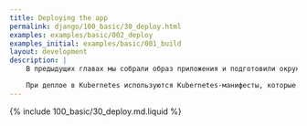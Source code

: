 ```yaml
---
title: Deploying the app
permalink: django/100_basic/30_deploy.html
examples: examples/basic/002_deploy
examples_initial: examples/basic/001_build
layout: development
description: |
    В предыдущих главах мы собрали образ приложения и подготовили окружение для его развертывания. Теперь развернём приложение в ранее подготовленном кластере Kubernetes.

    При деплое в Kubernetes используются Kubernetes-манифесты, которые описывают ресурсы (объекты Kubernetes), необходимые для работы приложений. Эти ресурсы включают в себя, к примеру, Deployment, отвечающий за запуск приложений в контейнерах, и Service/Ingress, отвечающие за доступ к запущенным приложениям изнутри и извне кластера.
---
```


{% include 100_basic/30_deploy.md.liquid %}